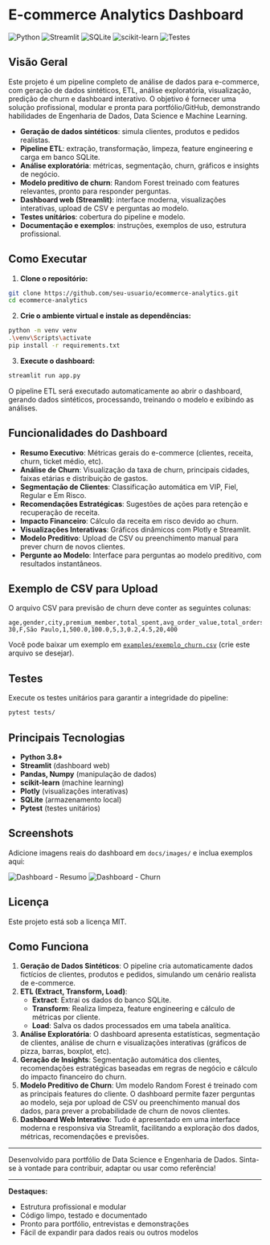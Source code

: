# E-commerce Analytics Dashboard

![Python](https://img.shields.io/badge/Python-3.8%2B-blue)
![Streamlit](https://img.shields.io/badge/Streamlit-1.0%2B-red)
![SQLite](https://img.shields.io/badge/SQLite-3-blue)
![scikit-learn](https://img.shields.io/badge/scikit--learn-Latest-green)
![Testes](https://img.shields.io/badge/tests-passing-brightgreen)

## Visão Geral

Este projeto é um pipeline completo de análise de dados para e-commerce, com geração de dados sintéticos, ETL, análise exploratória, visualização, predição de churn e dashboard interativo. O objetivo é fornecer uma solução profissional, modular e pronta para portfólio/GitHub, demonstrando habilidades de Engenharia de Dados, Data Science e Machine Learning.

- **Geração de dados sintéticos**: simula clientes, produtos e pedidos realistas.
- **Pipeline ETL**: extração, transformação, limpeza, feature engineering e carga em banco SQLite.
- **Análise exploratória**: métricas, segmentação, churn, gráficos e insights de negócio.
- **Modelo preditivo de churn**: Random Forest treinado com features relevantes, pronto para responder perguntas.
- **Dashboard web (Streamlit)**: interface moderna, visualizações interativas, upload de CSV e perguntas ao modelo.
- **Testes unitários**: cobertura do pipeline e modelo.
- **Documentação e exemplos**: instruções, exemplos de uso, estrutura profissional.


## Como Executar

1. **Clone o repositório:**
```bash
git clone https://github.com/seu-usuario/ecommerce-analytics.git
cd ecommerce-analytics
```

2. **Crie o ambiente virtual e instale as dependências:**
```bash
python -m venv venv
.\venv\Scripts\activate
pip install -r requirements.txt
```

3. **Execute o dashboard:**
```bash
streamlit run app.py
```

O pipeline ETL será executado automaticamente ao abrir o dashboard, gerando dados sintéticos, processando, treinando o modelo e exibindo as análises.

## Funcionalidades do Dashboard

- **Resumo Executivo**: Métricas gerais do e-commerce (clientes, receita, churn, ticket médio, etc).
- **Análise de Churn**: Visualização da taxa de churn, principais cidades, faixas etárias e distribuição de gastos.
- **Segmentação de Clientes**: Classificação automática em VIP, Fiel, Regular e Em Risco.
- **Recomendações Estratégicas**: Sugestões de ações para retenção e recuperação de receita.
- **Impacto Financeiro**: Cálculo da receita em risco devido ao churn.
- **Visualizações Interativas**: Gráficos dinâmicos com Plotly e Streamlit.
- **Modelo Preditivo**: Upload de CSV ou preenchimento manual para prever churn de novos clientes.
- **Pergunte ao Modelo**: Interface para perguntas ao modelo preditivo, com resultados instantâneos.

## Exemplo de CSV para Upload

O arquivo CSV para previsão de churn deve conter as seguintes colunas:

```csv
age,gender,city,premium_member,total_spent,avg_order_value,total_orders,categories_bought,discount_usage,avg_rating,days_since_last_order,customer_lifetime_days
30,F,São Paulo,1,500.0,100.0,5,3,0.2,4.5,20,400
```

Você pode baixar um exemplo em [`examples/exemplo_churn.csv`](examples/exemplo_churn.csv) (crie este arquivo se desejar).

## Testes

Execute os testes unitários para garantir a integridade do pipeline:
```bash
pytest tests/
```

## Principais Tecnologias

- **Python 3.8+**
- **Streamlit** (dashboard web)
- **Pandas, Numpy** (manipulação de dados)
- **scikit-learn** (machine learning)
- **Plotly** (visualizações interativas)
- **SQLite** (armazenamento local)
- **Pytest** (testes unitários)

## Screenshots

Adicione imagens reais do dashboard em `docs/images/` e inclua exemplos aqui:

![Dashboard - Resumo](docs/images/dashboard_resumo.png)
![Dashboard - Churn](docs/images/dashboard_churn.png)

## Licença

Este projeto está sob a licença MIT.

## Como Funciona

1. **Geração de Dados Sintéticos**: O pipeline cria automaticamente dados fictícios de clientes, produtos e pedidos, simulando um cenário realista de e-commerce.
2. **ETL (Extract, Transform, Load)**:
   - **Extract**: Extrai os dados do banco SQLite.
   - **Transform**: Realiza limpeza, feature engineering e cálculo de métricas por cliente.
   - **Load**: Salva os dados processados em uma tabela analítica.
3. **Análise Exploratória**: O dashboard apresenta estatísticas, segmentação de clientes, análise de churn e visualizações interativas (gráficos de pizza, barras, boxplot, etc).
4. **Geração de Insights**: Segmentação automática dos clientes, recomendações estratégicas baseadas em regras de negócio e cálculo do impacto financeiro do churn.
5. **Modelo Preditivo de Churn**: Um modelo Random Forest é treinado com as principais features do cliente. O dashboard permite fazer perguntas ao modelo, seja por upload de CSV ou preenchimento manual dos dados, para prever a probabilidade de churn de novos clientes.
6. **Dashboard Web Interativo**: Tudo é apresentado em uma interface moderna e responsiva via Streamlit, facilitando a exploração dos dados, métricas, recomendações e previsões.

---

Desenvolvido para portfólio de Data Science e Engenharia de Dados. Sinta-se à vontade para contribuir, adaptar ou usar como referência!

---

**Destaques:**
- Estrutura profissional e modular
- Código limpo, testado e documentado
- Pronto para portfólio, entrevistas e demonstrações
- Fácil de expandir para dados reais ou outros modelos
